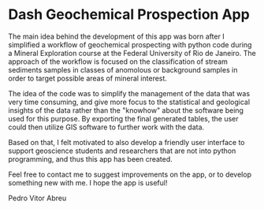 # Dash Geochemical Prospection App

The main idea behind the development of this app was born after I simplified a workflow of geochemical prospecting with python code during a Mineral Exploration course at the Federal University of Rio de Janeiro. The approach of the workflow is focused on the classification of stream sediments samples in classes of anomolous or background samples in order to target possible areas of mineral interest.

The idea of the code was to simplify the management of the data that was very time consuming, and give more focus to the statistical and geological insights of the data rather than the "knowhow" about the software being used for this purpose. By exporting the final generated tables, the user could then utilize GIS software to further work with the data.

Based on that, I felt motivated to also develop a friendly user interface to support geoscience students and researchers that are not into python programming, and thus this app has been created.

Feel free to contact me to suggest improvements on the app, or to develop something new with me. I hope the app is useful!

Pedro Vitor Abreu
